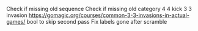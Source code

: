Check if missing old sequence
Check if missing old category
4 4 kick 3 3 invasion https://gomagic.org/courses/common-3-3-invasions-in-actual-games/
bool to skip second pass
Fix labels gone after scramble
